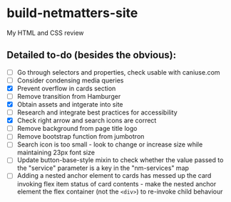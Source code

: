 # build-netmatters-site
My HTML and CSS review

## Detailed to-do (besides the obvious):
- [ ] Go through selectors and properties, check usable with caniuse.com
- [ ] Consider condensing media queries
- [x] Prevent overflow in cards section
- [ ] Remove transition from Hamburger
- [x] Obtain assets and intgerate into site
- [ ] Research and integrate best practices for accessibility
- [x] Check right arrow and search icons are correct
- [ ] Remove background from page title logo
- [ ] Remove bootstrap function from jumbotron
- [ ] Search icon is too small - look to change or increase size while maintaining 23px font size
- [ ] Update button-base-style mixin to check whether the value passed to the "service" parameter is a key in the "nm-services" map
- [ ] Adding a nested anchor element to cards has messed up the card invoking flex item status of card contents - make the nested anchor element the flex container (not the `<div>`) to re-invoke child behaviour
